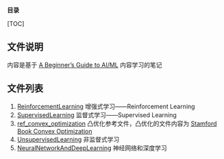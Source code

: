 **目录**

[TOC]

## 文件说明
内容是基于 [A Beginner’s Guide to AI/ML](https://medium.com/machine-learning-for-humans/why-machine-learning-matters-6164faf1df12) 内容学习的笔记



## 文件列表

1. [ReinforcementLearning](ReinforcementLearning.md) 增强式学习——Reinforcement Learning
2. [SupervisedLearning](SupervisedLearning.md) 监督式学习——Supervised Learning
3. [ref_convex_optimization](ref_convex_optimization.md) 凸优化参考文件，凸优化的文件内容为 [Stamford Book Convex Optimization](https://web.stanford.edu/~boyd/cvxbook/bv_cvxbook.pdf)
4. [UnsupervisedLearning](UnsupervisedLearning.md) 非监督式学习
5. [NeuralNetworkAndDeepLearning](NeuralNetworkAndDeepLearning.md) 神经网络和深度学习

